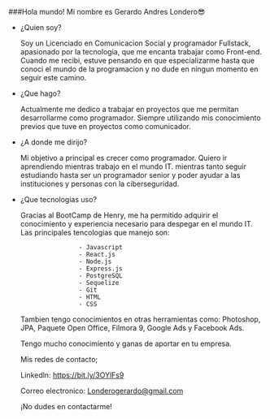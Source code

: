  ###Hola mundo! Mi nombre es Gerardo Andres Londero😎
- ¿Quien soy?
  
  Soy un Licenciado en Comunicacion Social y programador Fullstack, apasionado por la tecnologia, que me encanta trabajar como Front-end.
  Cuando me recibi, estuve pensando en que especializarme hasta que conoci el mundo de la programacion y no dude en ningun momento en seguir  este camino.
  
- ¿Que hago?
  
  Actualmente me dedico a trabajar en proyectos que me permitan desarrollarme como programador. Siempre utilizando mis conocimiento previos 
  que tuve en proyectos como comunicador.

- ¿A donde me dirijo?

  Mi objetivo a principal es crecer como programador.
  Quiero ir aprendiendo mientras trabajo en el mundo IT. mientras tanto seguir estudiando hasta ser un programador senior y poder ayudar a 
  las instituciones y personas con la ciberseguridad.


- ¿Que tecnologias uso?

  Gracias al BootCamp de Henry, me ha permitido adquirir el conocimiento y experiencia necesario para despegar en el mundo IT. Las 
  principales tencologias que manejo son:
  
                      - Javascript
                      - React.js
                      - Node.js
                      - Express.js
                      - PostgreSQL
                      - Sequelize
                      - Git
                      - HTML
                      - CSS
  
   Tambien tengo conocimientos en otras herramientas como: Photoshop, JPA, Paquete Open Office, Filmora 9, Google Ads y Facebook Ads.

   Tengo mucho conocimiento y ganas de aportar en tu empresa.
  
  Mis redes de contacto;
  
  Linkedln: https://bit.ly/3OYlFs9
  
  Correo electronico: Londerogerardo@gmail.com
  
  ¡No dudes en contactarme! 

       


  
